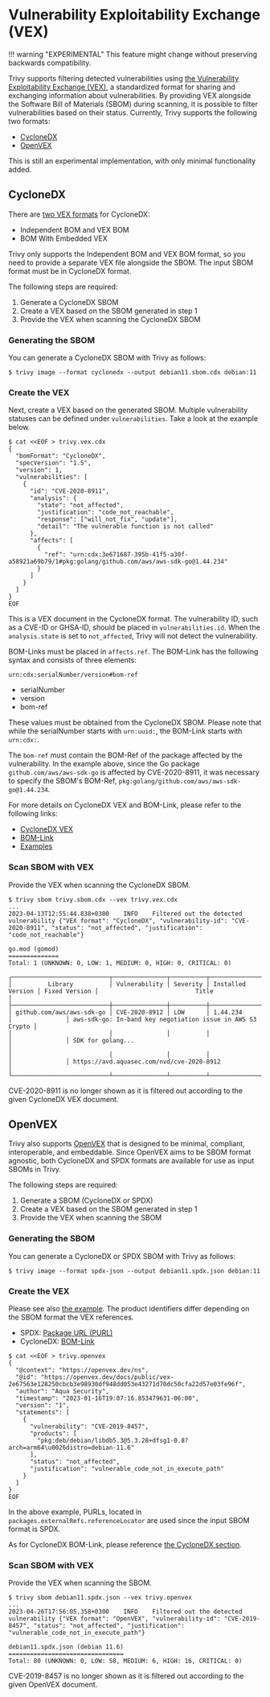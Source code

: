 # Vulnerability Exploitability Exchange (VEX)

!!! warning "EXPERIMENTAL"
    This feature might change without preserving backwards compatibility.

Trivy supports filtering detected vulnerabilities using [the Vulnerability Exploitability Exchange (VEX)](https://www.ntia.gov/files/ntia/publications/vex_one-page_summary.pdf), a standardized format for sharing and exchanging information about vulnerabilities.
By providing VEX alongside the Software Bill of Materials (SBOM) during scanning, it is possible to filter vulnerabilities based on their status.
Currently, Trivy supports the following two formats:

- [CycloneDX](https://cyclonedx.org/capabilities/vex/)
- [OpenVEX](https://github.com/openvex/spec)

This is still an experimental implementation, with only minimal functionality added.

## CycloneDX
There are [two VEX formats](https://cyclonedx.org/capabilities/vex/) for CycloneDX:

- Independent BOM and VEX BOM
- BOM With Embedded VEX

Trivy only supports the Independent BOM and VEX BOM format, so you need to provide a separate VEX file alongside the SBOM.
The input SBOM format must be in CycloneDX format.

The following steps are required:

1. Generate a CycloneDX SBOM
2. Create a VEX based on the SBOM generated in step 1
3. Provide the VEX when scanning the CycloneDX SBOM

### Generating the SBOM
You can generate a CycloneDX SBOM with Trivy as follows:

```shell
$ trivy image --format cyclonedx --output debian11.sbom.cdx debian:11
```

### Create the VEX
Next, create a VEX based on the generated SBOM.
Multiple vulnerability statuses can be defined under `vulnerabilities`.
Take a look at the example below.

```
$ cat <<EOF > trivy.vex.cdx
{
  "bomFormat": "CycloneDX",
  "specVersion": "1.5",
  "version": 1,
  "vulnerabilities": [
    {
      "id": "CVE-2020-8911",
      "analysis": {
        "state": "not_affected",
        "justification": "code_not_reachable",
        "response": ["will_not_fix", "update"],
        "detail": "The vulnerable function is not called"
      },
      "affects": [
        {
          "ref": "urn:cdx:3e671687-395b-41f5-a30f-a58921a69b79/1#pkg:golang/github.com/aws/aws-sdk-go@1.44.234"
        }
      ]
    }
  ]
}
EOF
```

This is a VEX document in the CycloneDX format.
The vulnerability ID, such as a CVE-ID or GHSA-ID, should be placed in `vulnerabilities.id`.
When the `analysis.state` is set to `not_affected`, Trivy will not detect the vulnerability.

BOM-Links must be placed in `affects.ref`.
The BOM-Link has the following syntax and consists of three elements:

```
urn:cdx:serialNumber/version#bom-ref
```

- serialNumber
- version
- bom-ref
 
These values must be obtained from the CycloneDX SBOM.
Please note that while the serialNumber starts with `urn:uuid:`, the BOM-Link starts with `urn:cdx:`.

The `bom-ref` must contain the BOM-Ref of the package affected by the vulnerability.
In the example above, since the Go package `github.com/aws/aws-sdk-go` is affected by CVE-2020-8911, it was necessary to specify the SBOM's BOM-Ref, `pkg:golang/github.com/aws/aws-sdk-go@1.44.234`.

For more details on CycloneDX VEX and BOM-Link, please refer to the following links:

- [CycloneDX VEX](https://cyclonedx.org/capabilities/vex/)
- [BOM-Link](https://cyclonedx.org/capabilities/bomlink/)
- [Examples](https://github.com/CycloneDX/bom-examples/tree/master)

### Scan SBOM with VEX
Provide the VEX when scanning the CycloneDX SBOM.

```
$ trivy sbom trivy.sbom.cdx --vex trivy.vex.cdx
...
2023-04-13T12:55:44.838+0300    INFO    Filtered out the detected vulnerability {"VEX format": "CycloneDX", "vulnerability-id": "CVE-2020-8911", "status": "not_affected", "justification": "code_not_reachable"}

go.mod (gomod)
==============
Total: 1 (UNKNOWN: 0, LOW: 1, MEDIUM: 0, HIGH: 0, CRITICAL: 0)

┌───────────────────────────┬───────────────┬──────────┬───────────────────┬───────────────┬────────────────────────────────────────────────────────────┐
│          Library          │ Vulnerability │ Severity │ Installed Version │ Fixed Version │                           Title                            │
├───────────────────────────┼───────────────┼──────────┼───────────────────┼───────────────┼────────────────────────────────────────────────────────────┤
│ github.com/aws/aws-sdk-go │ CVE-2020-8912 │ LOW      │ 1.44.234          │               │ aws-sdk-go: In-band key negotiation issue in AWS S3 Crypto │
│                           │               │          │                   │               │ SDK for golang...                                          │
│                           │               │          │                   │               │ https://avd.aquasec.com/nvd/cve-2020-8912                  │
└───────────────────────────┴───────────────┴──────────┴───────────────────┴───────────────┴────────────────────────────────────────────────────────────┘
```

CVE-2020-8911 is no longer shown as it is filtered out according to the given CycloneDX VEX document.

## OpenVEX
Trivy also supports [OpenVEX](https://github.com/openvex/spec) that is designed to be minimal, compliant, interoperable, and embeddable.
Since OpenVEX aims to be SBOM format agnostic, both CycloneDX and SPDX formats are available for use as input SBOMs in Trivy.

The following steps are required:

1. Generate a SBOM (CycloneDX or SPDX)
2. Create a VEX based on the SBOM generated in step 1
3. Provide the VEX when scanning the SBOM

### Generating the SBOM
You can generate a CycloneDX or SPDX SBOM with Trivy as follows:

```shell
$ trivy image --format spdx-json --output debian11.spdx.json debian:11
```

### Create the VEX
Please see also [the example](https://github.com/openvex/examples).
The product identifiers differ depending on the SBOM format the VEX references.

- SPDX: [Package URL (PURL)](https://github.com/package-url/purl-spec)
- CycloneDX: [BOM-Link](https://cyclonedx.org/capabilities/bomlink/)

```
$ cat <<EOF > trivy.openvex
{
  "@context": "https://openvex.dev/ns",
  "@id": "https://openvex.dev/docs/public/vex-2e67563e128250cbcb3e98930df948dd053e43271d70dc50cfa22d57e03fe96f",
  "author": "Aqua Security",
  "timestamp": "2023-01-16T19:07:16.853479631-06:00",
  "version": "1",
  "statements": [
    {
      "vulnerability": "CVE-2019-8457",
      "products": [
        "pkg:deb/debian/libdb5.3@5.3.28+dfsg1-0.8?arch=arm64\u0026distro=debian-11.6"
      ],
      "status": "not_affected",
      "justification": "vulnerable_code_not_in_execute_path"
    }
  ]
}
EOF
```

In the above example, PURLs, located in `packages.externalRefs.referenceLocator` are used since the input SBOM format is SPDX.

As for CycloneDX BOM-Link, please reference [the CycloneDX section](#cyclonedx).

### Scan SBOM with VEX
Provide the VEX when scanning the SBOM.

```
$ trivy sbom debian11.spdx.json --vex trivy.openvex
...
2023-04-26T17:56:05.358+0300    INFO    Filtered out the detected vulnerability {"VEX format": "OpenVEX", "vulnerability-id": "CVE-2019-8457", "status": "not_affected", "justification": "vulnerable_code_not_in_execute_path"}

debian11.spdx.json (debian 11.6)
================================
Total: 80 (UNKNOWN: 0, LOW: 58, MEDIUM: 6, HIGH: 16, CRITICAL: 0)
```

CVE-2019-8457 is no longer shown as it is filtered out according to the given OpenVEX document.
